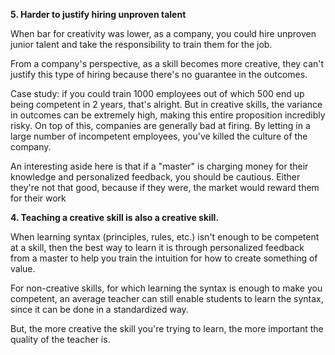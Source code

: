 **5. Harder to justify hiring unproven talent**

When bar for creativity was lower, as a company, you could hire unproven junior talent and take the responsibility to train them for the job.

From a company's perspective, as a skill becomes more creative, they can't justify this type of hiring because there's no guarantee in the outcomes.

Case study: if you could train 1000 employees out of which 500 end up being competent in 2 years, that's alright. But in creative skills, the variance in outcomes can be extremely high, making this entire proposition incredibly risky. On top of this, companies are generally bad at firing. By letting in a large number of incompetent employees, you've killed the culture of the company.

An interesting aside here is that if a "master" is charging money for their knowledge and personalized feedback, you should be cautious. Either they're not that good, because if they were, the market would reward them for their work


**4. Teaching a creative skill is also a creative skill.**

When learning syntax (principles, rules, etc.) isn't enough to be competent at a skill, then the best way to learn it is through personalized feedback from a master to help you train the intuition for how to create something of value.

For non-creative skills, for which learning the syntax is enough to make you competent, an average teacher can still enable students to learn the syntax, since it can be done in a standardized way.

But, the more creative the skill you're trying to learn, the more important the quality of the teacher is.